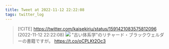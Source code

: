 ```yaml
---
title: Tweet at 2022-11-12 22:22:08
tags: twitter_log
---
```


> [!CITE] https://twitter.com/kaisekiriu/status/1591421083575812096 (2022-11-12 22:22:08)
> ![](https://twitter.com/kaisekiriu/status/1591421083575812096)
> "古い体系学"のリチャード・ブラックウェルダーの書籍ですが。
> https://t.co/oCPLKt2Oc3
